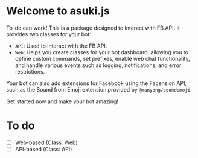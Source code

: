 # Welcome to asuki.js

To-do can work! This is a package designed to interact with FB.API. It provides two classes for your bot:

- `API`: Used to interact with the FB API.
- `Web`: Helps you create classes for your bot dashboard, allowing you to define custom commands, set prefixes, enable web chat functionality, and handle various events such as logging, notifications, and error restrictions.

Your bot can also add extensions for Facebook using the Facension API, such as the Sound from Emoji extension provided by `@manyong/soundemoji`.

Get started now and make your bot amazing!

# To do
- [ ] Web-based (Class: Web)
- [ ] API-based (Class: API)